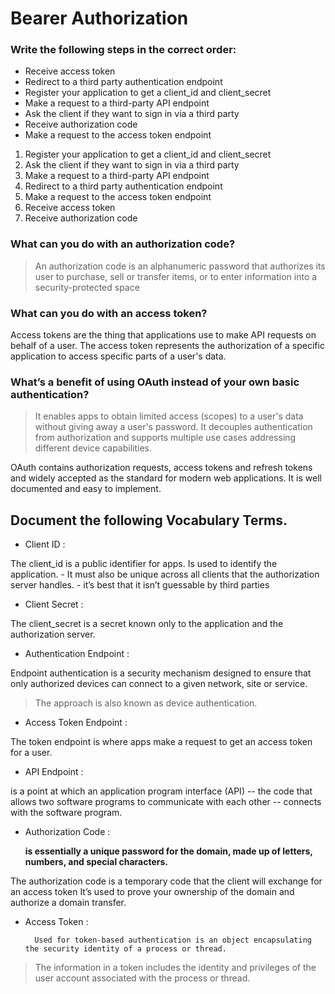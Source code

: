 # Bearer Authorization

### Write the following steps in the correct order:

- Receive access token
- Redirect to a third party authentication endpoint
- Register your application to get a client_id and client_secret
- Make a request to a third-party API endpoint
- Ask the client if they want to sign in via a third party
- Receive authorization code
- Make a request to the access token endpoint


1. Register your application to get a client_id and client_secret
2. Ask the client if they want to sign in via a third party
3. Make a request to a third-party API endpoint
4. Redirect to a third party authentication endpoint
5. Make a request to the access token endpoint
6. Receive access token
7. Receive authorization code

### What can you do with an authorization code?

> An authorization code is an alphanumeric password that authorizes its user to purchase, sell or transfer items, or to enter information into a security-protected space

### What can you do with an access token?

Access tokens are the thing that applications use to make API requests on behalf of a user. The access token represents the authorization of a specific application to access specific parts of a user's data.

### What’s a benefit of using OAuth instead of your own basic authentication?

> It enables apps to obtain limited access (scopes) to a user's data without giving away a user's password. It decouples authentication from authorization and supports multiple use cases addressing different device capabilities.

OAuth contains authorization requests, access tokens and refresh tokens and widely accepted as the standard for modern web applications. It is well documented and easy to implement.

## Document the following Vocabulary Terms.

- Client ID :

The client_id is a public identifier for apps. Is used to identify the application.
    - It must also be unique across all clients that the authorization server handles.
    -  it’s best that it isn’t guessable by third parties

- Client Secret :

The client_secret is a secret known only to the application and the authorization server.

- Authentication Endpoint :

 Endpoint authentication is a security mechanism designed to ensure that only authorized devices can connect to a given network, site or service.

> The approach is also known as device authentication.

- Access Token Endpoint :

The token endpoint is where apps make a request to get an access token for a user.

- API Endpoint :

 is a point at which an application program interface (API) -- the code that allows two software programs to communicate with each other -- connects with the software program.

- Authorization Code :

  **is essentially a unique password for the domain, made up of letters, numbers, and special characters.**

 The authorization code is a temporary code that the client will exchange for an access token It’s used to prove your ownership of the domain and authorize a domain transfer.

- Access Token : 

        Used for token-based authentication is an object encapsulating the security identity of a process or thread.

 > The information in a token includes the identity and privileges of the user account associated with the process or thread.
